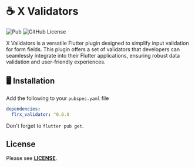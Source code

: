  # ☕ X Validators 
![Pub](https://img.shields.io/pub/v/x_validators)
![GitHub License](https://img.shields.io/github/license/Eng-MahmoudBasuony/x_validators)


X Validators is a versatile Flutter plugin designed to simplify input validation for form fields. This plugin offers a set of validators that developers can seamlessly integrate into their Flutter applications, ensuring robust data validation and user-friendly experiences.
  
 ## 🖥️ Installation
 
Add the following to your `pubspec.yaml` file

```yaml
dependencies:
  flrx_validator: ^0.6.0
```

Don't forget to `flutter pub get`.

## License

Please see [**LICENSE**](https://github.com/Eng-MahmoudBasuony/x_validators/blob/main/LICENSE).
